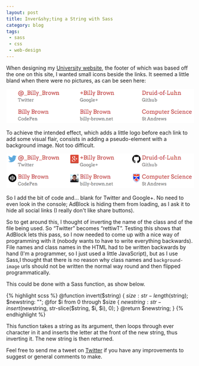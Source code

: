 ```yaml
---
layout: post
title: Inver&shy;ting a String with Sass
category: blog
tags:
 - sass
 - css
 - web-design
---
```

When designing my [University website](http://wb33.host.cs.st-andrews.ac.uk), the footer of which was based off the one on this site, I wanted small icons beside the links. It seemed a little bland when there were no pictures, as can be seen here:

![Website links in a grid with no logos.](/img/links-no-logo.png "Links without logos.")

To achieve the intended effect, which adds a little logo before each link to add some visual flair, consists in adding a pseudo-element with a background image. Not too difficult.

![Website links in a grid with logos.](/img/links-logo.png "Links with logos.")

So I add the bit of code and… blank for Twitter and Google+. No need to even look in the console; AdBlock is hiding them from loading, as I ask it to hide all social links (I really don't like share buttons).

So to get around this, I thought of inverting the name of the class and of the file being used. So “Twitter” becomes “rettiwT”. Testing this shows that AdBlock lets this pass, so I now needed to come up with a nice way of programming with it (nobody wants to have to write everything backwards). File names and class names in the HTML had to be written backwards by hand (I'm a programmer, so I just used a little JavaScript), but as I use Sass,I thought that there is no reason why class names and `background-image` urls should not be written the normal way round and then flipped programmatically.

This could be done with a Sass function, as show below.

{% highlight scss %}
@function invert($string) {
    $size: str-length($string);
    $newstring: "";
    @for $i from 0 through $size {
        $newstring: str-insert($newstring, str-slice($string, $i, $i), 0);
    }
    @return $newstring;
}
{% endhighlight %}

This function takes a string as its argument, then loops through ever character in it and inserts the letter at the front of the new string, thus inverting it. The new string is then returned.

Feel free to send me a tweet on [Twitter](http://twitter.com/_Billy_Brown) if you have any improvements to suggest or general comments to make.
